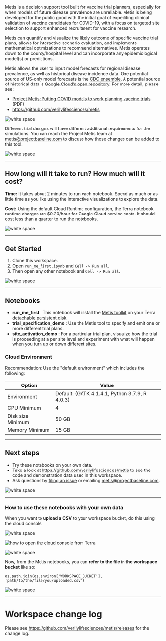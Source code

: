 Metis is a decision support tool built for vaccine trial planners, especially for when models of future disease prevalence are unreliable. Metis is being developed for the public good with the initial goal of expediting clinical validation of vaccine candidates for COVID-19, with a focus on targeted site selection to support enhanced recruitment for vaccine research. 

Metis can quantify and visualize the likely outcome of specific vaccine trial plans, allows for interactive scenario evaluation, and implements mathematical optimizations to recommend alternatives. Metis operates down to the county/hospital level and can incorporate any epidemiological model(s) or predictions.

Metis allows the user to input model forecasts for regional disease prevalence, as well as historical disease incidence data. One potential source of US-only model forecasts is the [CDC ensemble](https://www.cdc.gov/coronavirus/2019-ncov/cases-updates/forecasts-cases.html). A potential source of historical data is [Google Cloud’s open repository](https://github.com/GoogleCloudPlatform/covid-19-open-data). For more detail, please see:
* [Project Metis: Putting COVID models to work planning vaccine trials](https://github.com/verilylifesciences/metis/blob/main/Metis%20-%20Baseline.pdf) (PDF)
* https://github.com/verilylifesciences/metis

![white space](https://storage.googleapis.com/terra-featured-workspaces/QuickStart/white-space.jpg)    

Different trial designs will have different additional requirements for the simulations. You can reach the Project Metis team at metis@projectbaseline.com  to discuss how those changes can be added to this tool.

![white space](https://storage.googleapis.com/terra-featured-workspaces/QuickStart/white-space.jpg)    

----------------------------
## How long will it take to run? How much will it cost?
**Time:** It takes about 2 minutes to run each notebook. Spend as much or as little time as you like using the interactive visualizations to explore the data.

**Cost:** Using the default Cloud Runtime configuration, the Terra notebook runtime charges are $0.20/hour for Google Cloud service costs. It should cost less than a quarter to run the notebooks.

![white space](https://storage.googleapis.com/terra-featured-workspaces/QuickStart/white-space.jpg)    

----------------------------
## Get Started

1. Clone this workspace.
1. Open `run_me_first.ipynb` and `Cell -> Run all`.
1. Then open any other notebook and  `Cell -> Run all`.

![white space](https://storage.googleapis.com/terra-featured-workspaces/QuickStart/white-space.jpg)    

----------------------------
## Notebooks

* **run_me_first** : This notebook will install the [Metis toolkit](https://github.com/verilylifesciences/metis) on your Terra  [detachable persistent disk](https://support.terra.bio/hc/en-us/articles/360047318551-Detachable-Persistent-Disks-).
* **trial_specification_demo** : Use the Metis tool to specify and emit one or more different trial plans.
* **site_activation_demo** : For a particular trial plan, visualize how the trial is proceeding at a per site level and experiment with what will happen when you turn up or down different sites.

### Cloud Environment

Recommendation: Use the "default environment" which includes the following:

| Option | Value |
| --- | --- |
| Environment | Default: (GATK 4.1.4.1, Python 3.7.9, R 4.0.3) |
| CPU Minimum | 4|
| Disk size Minimum | 50 GB |
| Memory Minimum | 15 GB |

----------------------------
## Next steps

* Try these notebooks on your own data.
* Take a look at https://github.com/verilylifesciences/metis to see the code and demonstration data used in this workspace.
* Ask questions by [filing an issue](https://github.com/verilylifesciences/metis/issues) or emailing metis@projectbaseline.com.

![white space](https://storage.googleapis.com/terra-featured-workspaces/QuickStart/white-space.jpg)    

----------------------------
### How to use these notebooks with your own data

When you want to **upload a CSV** to your workspace bucket, do this using the cloud console.

![white space](https://storage.googleapis.com/terra-featured-workspaces/QuickStart/white-space.jpg)    

![how to open the cloud console from Terra](https://storage.googleapis.com/terra-featured-workspaces/QuickStart/S51b_Workspaces_Google_bucket_Screen%20Shot.png)

![white space](https://storage.googleapis.com/terra-featured-workspaces/QuickStart/white-space.jpg)    

Now, from the Metis notebooks, you can **refer to the file in the workspace bucket** like so:
```
os.path.join(os.environ['WORKSPACE_BUCKET'], 'path/to/the/file/you/uploaded.csv')
```

![white space](https://storage.googleapis.com/terra-featured-workspaces/QuickStart/white-space.jpg)    

----------------------------
# Workspace change log
Please see https://github.com/verilylifesciences/metis/releases for the change log.
